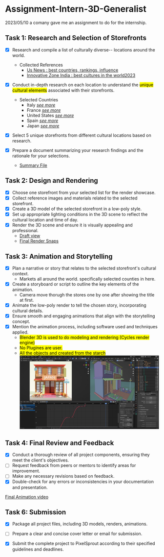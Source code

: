 # Assignment-Intern-3D-Generalist
 2023/05/10 a comany gave me an assignment to do for the internship.

## Task 1: Research and Selection of Storefronts

- [X] Research and compile a list of culturally diverse-- locations around the world.
    - Collected References
        - [Us News : best countries, rankings, influence](https://www.usnews.com/news/best-countries/rankings/influence)
        - [Innovative Zone India : best cultures in the world2023](https://innovativezoneindia.com/best-cultures-in-the-world-2023/)
    
- [X] Conduct in-depth research on each location to understand the <mark>unique cultural elements</mark> associated with their storefronts.
    - Selected Countries
        - Italy [_see more_](./Task%201/01.%20Italy/unique%20cultural%20elements.md)
        - France [_see more_](./Task%201/02.%20France/unique%20cultural%20elements.md)
        - United States [_see more_](./Task%201/03.%20United%20States/unique%20cultural%20elements.md)
        - Spain [_see more_](./Task%201/04.%20Spain/unique%20cultural%20elements.md)
        - Japan [_see more_](./Task%201/05.%20Japan/unique%20cultural%20elements.md)

- [X] Select 5 unique storefronts from different cultural locations based on research.

- [X] Prepare a document summarizing your research findings and the rationale for your selections.
    - [Summary File](./Task%201/elements%20summary.md)

## Task 2: Design and Rendering

- [X] Choose one storefront from your selected list for the render showcase.
- [X] Collect reference images and materials related to the selected storefront.
- [X] Create a 3D model of the selected storefront in a low-poly style.
- [X] Set up appropriate lighting conditions in the 3D scene to reflect the cultural location and time of day.
- [X] Render the 3D scene and ensure it is visually appealing and professional.
    - [Draft view](./Render%20Snaps/Draft%20Render%20out/wirefranmeout.md)
    - [Final Render Snaps](./Render%20Snaps/Final/finalrender.md)


## Task 3: Animation and Storytelling

- [X] Plan a narrative or story that relates to the selected storefront's cultural context.
    - Markets all around the world. specifically selected counties in here.
- [X] Create a storyboard or script to outline the key elements of the animation.
    - Camera move thorugh the stores one by one after showing the title at first.
- [X] Animate the low-poly render to tell the chosen story, incorporating cultural details.
- [X] Ensure smooth and engaging animations that align with the storytelling concept.
- [X] Mention the animation process, including software used and techniques applied.
    - <mark>Blender 3D is used to do modeling and rendering (Cycles render engine)</mark>
    - <mark>No Plugines are user.</mark>
    - <mark>All the objects and created from the starch</mark>
    ![Alt text](image.png)

## Task 4: Final Review and Feedback

- [X] Conduct a thorough review of all project components, ensuring they meet the client's objectives.
- [ ] Request feedback from peers or mentors to identify areas for improvement.
- [ ] Make any necessary revisions based on feedback.
- [X] Double-check for any errors or inconsistencies in your documentation and presentation.

[Final Animation video](https://drive.google.com/file/d/1nOcSnEuZ2vHsmbf4CkOE9OLZ9XAikmLO/view?usp=sharing)
## Task 6: Submission

- [X] Package all project files, including 3D models, renders, animations.
- [ ] Prepare a clear and concise cover letter or email for submission.
- [X] Submit the complete project to PixelSprout according to their specified guidelines and deadlines.


